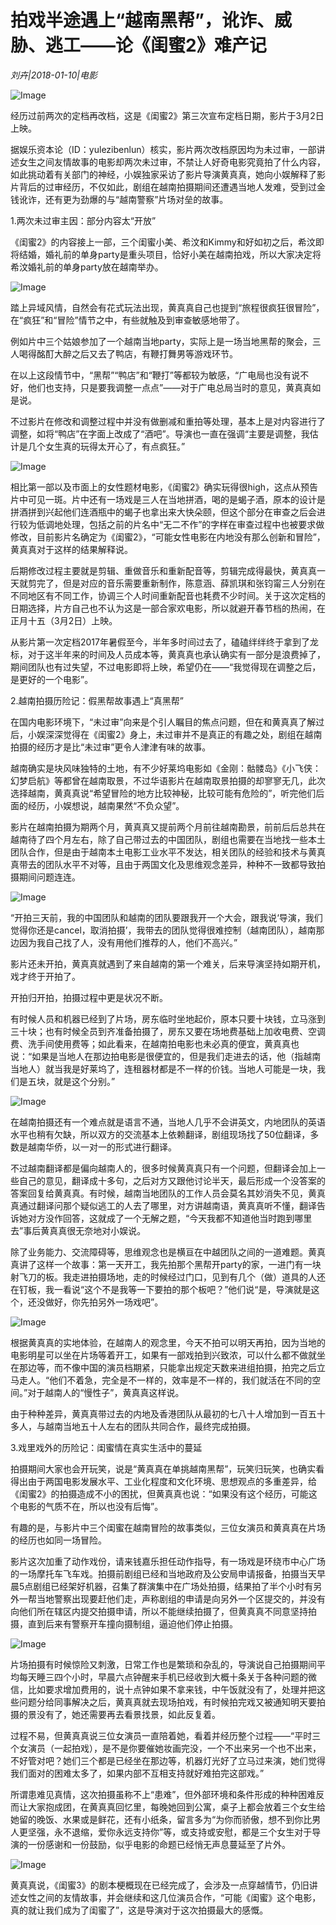# 拍戏半途遇上“越南黑帮”，讹诈、威胁、逃工——论《闺蜜2》难产记

*刘卉|2018-01-10|电影*

![Image](http://si1.go2yd.com/get-image/0Jps7bgjXE0)

经历过前两次的定档再改档，这是《闺蜜2》第三次宣布定档日期，影片于3月2日上映。

据娱乐资本论（ID：yulezibenlun）核实，影片两次改档原因均为未过审，一部讲述女生之间友情故事的电影却两次未过审，不禁让人好奇电影究竟拍了什么内容，如此挑动着有关部门的神经，小娱独家采访了影片导演黄真真，她向小娱解释了影片背后的过审经历，不仅如此，剧组在越南拍摄期间还遭遇当地人发难，受到过金钱讹诈，还有更为劲爆的与“越南警察”片场对垒的故事。

1.两次未过审主因：部分内容太“开放”

《闺蜜2》的内容接上一部，三个闺蜜小美、希汶和Kimmy和好如初之后，希汶即将结婚，婚礼前的单身party是重头项目，恰好小美在越南拍戏，所以大家决定将希汶婚礼前的单身party放在越南举办。

![Image](http://si1.go2yd.com/get-image/0Jps7f3Vclk)

踏上异域风情，自然会有花式玩法出现，黄真真自己也提到“旅程很疯狂很冒险”，在“疯狂”和“冒险”情节之中，有些就触及到审查敏感地带了。

例如片中三个姑娘参加了一个越南当地party，实际上是一场当地黑帮的聚会，三人喝得酩酊大醉之后又去了鸭店，有鞭打舞男等游戏环节。

在以上这段情节中，“黑帮”“鸭店”和“鞭打”等都较为敏感，“广电局也没有说不好，他们也支持，只是要我调整一点点”——对于广电总局当时的意见，黄真真如是说。

不过影片在修改和调整过程中并没有做删减和重拍等处理，基本上是对内容进行了调整，如将“鸭店”在字面上改成了“酒吧”。导演也一直在强调“主要是调整，我估计是几个女生真的玩得太开心了，有点疯狂。”

![Image](http://si1.go2yd.com/get-image/0Jps7iBBpzM)

相比第一部以及市面上的女性题材电影，《闺蜜2》确实玩得很high，这点从预告片中可见一斑。片中还有一场戏是三人在当地拼酒，喝的是蝎子酒，原本的设计是拼酒拼到兴起他们连酒瓶中的蝎子也拿出来大快朵颐，但这个部分在审查之后会进行较为低调地处理，包括之前的片名中“无二不作”的字样在审查过程中也被要求做修改，目前影片名确定为《闺蜜2》，“可能女性电影在内地没有那么创新和冒险”，黄真真对于这样的结果解释说。

后期修改过程主要就是剪辑、重做音乐和重新配音等，剪辑完成得最快，黄真真一天就剪完了，但是对应的音乐需要重新制作，陈意涵、薛凯琪和张钧甯三人分别在不同地区有不同工作，协调三个人时间重新配音也耗费不少时间。关于这次定档的日期选择，片方自己也不认为这是一部合家欢电影，所以就避开春节档的热闹，在正月十五（3月2日）上映。

从影片第一次定档2017年暑假至今，半年多时间过去了，磕磕绊绊终于拿到了龙标，对于这半年来的时间及人员成本等，黄真真也承认确实有一部分是浪费掉了，期间团队也有过失望，不过电影即将上映，希望仍在——“我觉得现在调整之后，是更好的一个电影”。

2.越南拍摄历险记：假黑帮故事遇上“真黑帮”

在国内电影环境下，“未过审”向来是个引人瞩目的焦点问题，但在和黄真真了解过后，小娱深深觉得在《闺蜜2》身上，未过审并不是真正的有趣之处，剧组在越南拍摄的经历才是比“未过审”更令人津津有味的故事。

越南确实是块风味独特的土地，有不少好莱坞电影如《金刚：骷髅岛》《小飞侠：幻梦启航》等都曾在越南取景，不过华语影片在越南取景拍摄的却寥寥无几，此次选择越南，黄真真说“希望冒险的地方比较神秘，比较可能有危险的”，听完他们后面的经历，小娱想说，越南果然“不负众望”。

影片在越南拍摄为期两个月，黄真真又提前两个月前往越南勘景，前前后后总共在越南待了四个月左右，除了自己带过去的中国团队，剧组也需要在当地找一些本土团队合作，但是由于越南本土电影工业水平不发达，相关团队的经验和技术与黄真真带去的团队水平不对等，且由于两国文化及思维观念差异，种种不一致都导致拍摄期间问题连连。

![Image](http://si1.go2yd.com/get-image/0Jps7gmCBnM)

“开拍三天前，我的中国团队和越南的团队要跟我开一个大会，跟我说‘导演，我们觉得你还是cancel，取消拍摄’，我带去的团队觉得很难控制（越南团队），越南那边因为我自己找了人，没有用他们推荐的人，他们不高兴。”

影片还未开拍，黄真真就遇到了来自越南的第一个难关，后来导演坚持如期开机，戏才终于开拍了。

开拍归开拍，拍摄过程中更是状况不断。

有时候人员和机器已经到了片场，房东临时坐地起价，原本只要十块钱，立马涨到三十块；也有时候全员到齐准备拍摄了，房东又要在场地费基础上加收电费、空调费、洗手间使用费等；如此看来，在越南拍电影也未必真的便宜，黄真真也说：“如果是当地人在那边拍电影是很便宜的，但是我们走进去的话，他（指越南当地人）就当我是好莱坞了，连租器材都是不一样的价钱。当地人可能是一块，我们是五块，就是这个分别。”

![Image](http://si1.go2yd.com/get-image/0Jps7dysYJk)

在越南拍摄还有一个难点就是语言不通，当地人几乎不会讲英文，内地团队的英语水平也稍有欠缺，所以双方的交流基本上依赖翻译，剧组现场找了50位翻译，多数是越南华侨，以一对一的形式进行翻译。

不过越南翻译都是偏向越南人的，很多时候黄真真只有一个问题，但翻译会加上一些自己的意见，翻译成十多句，之后对方又跟他讨论半天，最后形成一个没答案的答案回复给黄真真。有时候，越南当地团队的工作人员会莫名其妙消失不见，黄真真通过翻译问那个疑似逃工的人去了哪里，对方讲越南语，黄真真听不懂，翻译告诉她对方没作回答，这就成了一个无解之题，“今天我都不知道他当时跑到哪里去”事后黄真真很无奈地对小娱说。

除了业务能力、交流障碍等，思维观念也是横亘在中越团队之间的一道难题。黄真真讲了这样一个故事：第一天开工，我先拍那个黑帮开party的家，一进门有一块射飞刀的板。我走进拍摄场地，走的时候经过门口，见到有几个（做）道具的人还在钉板，我一看说“这个不是我等一下要拍的那个板吧？”他们说“是，导演就是这个，还没做好，你先拍另外一场戏吧”。

![Image](http://si1.go2yd.com/get-image/0Jps7jxg2c4)

根据黄真真的实地体验，在越南人的观念里，今天不拍可以明天再拍，因为当地的电影明星可以坐在片场等着开工，如果有一部戏拍到兴致浓，可以什么都不做就坐在那边等，而不像中国的演员档期紧，只能拿出规定天数来进组拍摄，拍完之后立马走人。“他们不着急，完全是不一样的，效率是不一样的，我们就活在不同的空间。”对于越南人的“慢性子”，黄真真这样说。

由于种种差异，黄真真带过去的内地及香港团队从最初的七八十人增加到一百五十多人，与越南当地五十人左右的团队共同合作，最终完成拍摄。

3.戏里戏外的历险记：闺蜜情在真实生活中的蔓延

拍摄期间大家也会开玩笑，说是“黄真真在单挑越南黑帮”，玩笑归玩笑，也确实看得出由于两国电影发展水平、工业化程度和文化环境、思想观点的多重差异，给《闺蜜2》的拍摄造成不小的困扰，但黄真真也说：“如果没有这个经历，可能这个电影的气质不在，所以也没有后悔”。

有趣的是，与影片中三个闺蜜在越南冒险的故事类似，三位女演员和黄真真在片场的经历也如同一场冒险。

影片这次加重了动作戏份，请来钱嘉乐担任动作指导，有一场戏是环绕市中心广场的一场摩托车飞车戏。拍摄前剧组已经和当地政府及公安局申请报备，拍摄当天早晨5点剧组已经架好机器，召集了群演集中在广场处拍摄，结果拍了半个小时有另外一帮当地警察出现要赶他们走，声称剧组的申请是向另外一个区提交的，并没有向他们所在辖区内提交拍摄申请，所以不能继续拍摄了，但黄真真不同意坚持拍摄，直到后来有警察开车撞向摄制组，逼迫他们停止拍摄。

![Image](http://si1.go2yd.com/get-image/0Jps7kdv3x2)

片场拍摄有时候惊险又刺激，日常工作也是繁琐和杂乱的，导演说自己拍摄期间平均每天睡三四个小时，早晨六点钟醒来手机已经收到大概十条关于各种问题的微信，比如要求增加费用的，说十点钟如果不拿来钱，中午饭就没有了，处理并把这些问题分给同事解决之后，黄真真就去现场拍戏，有时候拍完戏又被通知明天要拍摄的景没有了，她还需要再去看景找景，如此反复着。

过程不易，但黄真真说三位女演员一直陪着她，看着并经历整个过程——“平时三个女演员（一起拍戏），是不是你要催她妆画完没，一个不出来另一个也不出来，不好管对吧？她们三个都是已经坐在那边等，机器灯光好了立马过来演，她们觉得我们面对的困难太多了，如果内部不互相支持就好难拍完这部戏。”

所谓患难见真情，这次拍摄虽称不上“患难”，但外部环境和条件形成的种种困难反而让大家抱成团，在黄真真回忆里，每晚她回到公寓，桌子上都会放着三个女生给她留的晚饭、水果或是鲜花，还有小纸条，留言多为“为你而骄傲，想不到你比男人更坚强，永不退缩，爱你永远支持你”等，或支持或安慰，都是三个女生对于导演的一份感谢和一份鼓励，似乎电影的命题已经悄无声息蔓延至了片外。

![Image](http://si1.go2yd.com/get-image/0Jps7d2GYjI)

黄真真说，《闺蜜3》的剧本梗概现在已经完成了，会涉及一点穿越情节，仍旧讲述女性之间的友情故事，并会继续和这几位演员合作，“可能《闺蜜》这个电影，真的就让我们成为了闺蜜了”，这是导演对于这次拍摄最大的感慨。

